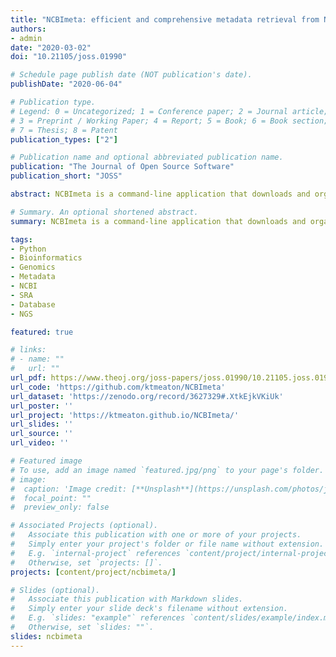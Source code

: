 ```yaml
---
title: "NCBImeta: efficient and comprehensive metadata retrieval from NCBI databases"
authors:
- admin
date: "2020-03-02"
doi: "10.21105/joss.01990"

# Schedule page publish date (NOT publication's date).
publishDate: "2020-06-04"

# Publication type.
# Legend: 0 = Uncategorized; 1 = Conference paper; 2 = Journal article;
# 3 = Preprint / Working Paper; 4 = Report; 5 = Book; 6 = Book section;
# 7 = Thesis; 8 = Patent
publication_types: ["2"]

# Publication name and optional abbreviated publication name.
publication: "The Journal of Open Source Software"
publication_short: "JOSS"

abstract: NCBImeta is a command-line application that downloads and organizes biological metadata from the National Centre for Biotechnology Information (NCBI). While the NCBI web portal provides an interface for searching and filtering molecular data, the output offers limited options for record retrieval and comparison on a much larger and broader scale. NCBImeta tackles this problem by creating a reformatted local database of NCBI metadata based on user search queries and customizable fields. The output of NCBImeta, optionally a SQLite database or text file(s), can then be used by computational biologists for applications such as record filtering, project discovery, sample interpretation, and meta-analyses of published work.

# Summary. An optional shortened abstract.
summary: NCBImeta is a command-line application that downloads and organizes biological metadata from the National Centre for Biotechnology Information (NCBI).

tags:
- Python
- Bioinformatics
- Genomics
- Metadata
- NCBI
- SRA
- Database
- NGS

featured: true

# links:
# - name: ""
#   url: ""
url_pdf: https://www.theoj.org/joss-papers/joss.01990/10.21105.joss.01990.pdf
url_code: 'https://github.com/ktmeaton/NCBImeta'
url_dataset: 'https://zenodo.org/record/3627329#.XtkEjkVKiUk'
url_poster: ''
url_project: 'https://ktmeaton.github.io/NCBImeta/'
url_slides: ''
url_source: ''
url_video: ''

# Featured image
# To use, add an image named `featured.jpg/png` to your page's folder.
# image:
#  caption: 'Image credit: [**Unsplash**](https://unsplash.com/photos/jdD8gXaTZsc)'
#  focal_point: ""
#  preview_only: false

# Associated Projects (optional).
#   Associate this publication with one or more of your projects.
#   Simply enter your project's folder or file name without extension.
#   E.g. `internal-project` references `content/project/internal-project/index.md`.
#   Otherwise, set `projects: []`.
projects: [content/project/ncbimeta/]

# Slides (optional).
#   Associate this publication with Markdown slides.
#   Simply enter your slide deck's filename without extension.
#   E.g. `slides: "example"` references `content/slides/example/index.md`.
#   Otherwise, set `slides: ""`.
slides: ncbimeta
---
```

